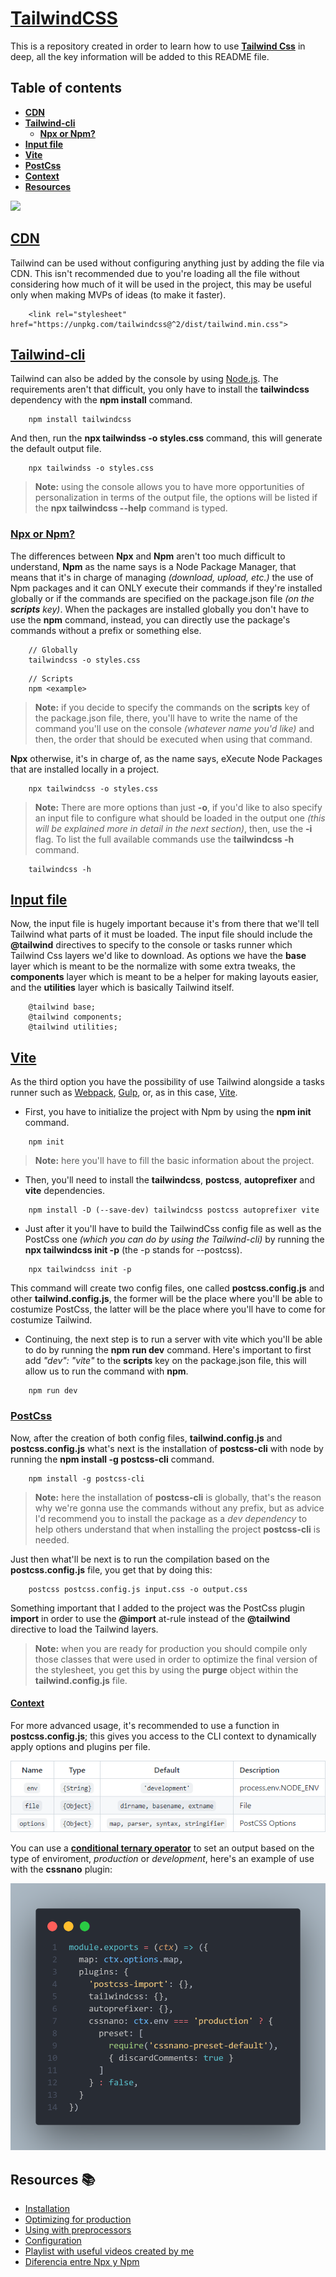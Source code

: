 # [**TailwindCSS**](tailwindcss.com/docs/installation)
This is a repository created in order to learn how to use [**Tailwind Css**](https://tailwindcss.com) in deep, all the key information will be added to this README file.

## Table of contents
- [**CDN**](#cdn)
- [**Tailwind-cli**](#tailwind-cli)
    - [**Npx or Npm?**](#npx-or-npm)
- [**Input file**](#input-file)
- [**Vite**](#vite)
- [**PostCss**](#postcss)
- [**Context**](#context)
- [**Resources**](#resources)

![](https://laravelnews.imgix.net/images/tailwindcss.png?ixlib=php-3.3.1)

## [**CDN**](https://tailwindcss.com/docs/installation#using-tailwind-via-cdn) 
Tailwind can be used without configuring anything just by adding the file via CDN. This isn't recommended due to you're loading all the file without considering how much of it will be used in the project, this may be useful only when making MVPs of ideas (to make it faster).

```
    <link rel="stylesheet" href="https://unpkg.com/tailwindcss@^2/dist/tailwind.min.css"> 
```

## [**Tailwind-cli**](https://tailwindcss.com/docs/installation#using-tailwind-cli)
Tailwind can also be added by the console by using [Node.js](https://nodejs.org/en/). The requirements aren't that difficult, you only have to install the **tailwindcss** dependency with the **npm install** command.

```
    npm install tailwindcss
```

And then, run the **npx tailwindss -o styles.css** command, this will generate the default output file.

```
    npx tailwindss -o styles.css
```

> **Note:** using the console allows you to have more opportunities of personalization in terms of the output file, the options will be listed if the **npx tailwindcss --help** command is typed.

### [**Npx or Npm?**](https://www.it-swarm-es.com/es/javascript/diferencia-entre-npx-y-npm/838393291/)
The differences between **Npx** and **Npm** aren't too much difficult to understand, **Npm** as the name says is a Node Package Manager, that means that it's in charge of managing *(download, upload, etc.)* the use of Npm packages and it can ONLY execute their commands if they're installed globally or if the commands are specified on the package.json file *(on the **scripts** key)*. When the packages are installed globally you don't have to use the **npm** command, instead, you can directly use the package's commands without a prefix or something else.

```
    // Globally
    tailwindcss -o styles.css
```
```
    // Scripts
    npm <example> 
```

> **Note:** if you decide to specify the commands on the **scripts** key of the package.json file, there, you'll have to write the name of the command you'll use on the console *(whatever name you'd like)* and then, the order that should be executed when using that command.

**Npx** otherwise, it's in charge of, as the name says, eXecute Node Packages that are installed locally in a project.

```
    npx tailwindcss -o styles.css
```

> **Note:** There are more options than just **-o**, if you'd like to also specify an input file to configure what should be loaded in the output one *(this will be explained more in detail in the next section)*, then, use the **-i** flag. To list the full available commands use the **tailwindcss -h** command.

```
    tailwindcss -h
```

## [**Input file**](https://tailwindcss.com/docs/installation#include-tailwind-in-your-css)
Now, the input file is hugely important because it's from there that we'll tell Tailwind what parts of it must be loaded.
The input file should include the **@tailwind** directives to specify to the console or tasks runner which Tailwind Css layers we'd like to download. As options we have the **base** layer which is meant to be the normalize with some extra tweaks, the **components** layer which is meant to be a helper for making layouts easier, and the **utilities** layer which is basically Tailwind itself.

```
    @tailwind base;
    @tailwind components;
    @tailwind utilities;
```

## [**Vite**](https://vitejs.dev/guide/)
As the third option you have the possibility of use Tailwind alongside a tasks runner such as [Webpack](https://webpack.js.org), [Gulp](https://gulpjs.com), or, as in this case, [Vite](https://vitejs.dev).

* First, you have to initialize the project with Npm by using the **npm init** command.

``` 
    npm init
```

> **Note:** here you'll have to fill the basic information about the project.

* Then, you'll need to install the **tailwindcss**, **postcss**, **autoprefixer** and **vite** dependencies.

```
    npm install -D (--save-dev) tailwindcss postcss autoprefixer vite
```

* Just after it you'll have to build the TailwindCss config file as well as the PostCss one *(which you can do by using the Tailwind-cli)* by running the **npx tailwindcss init -p** (the -p stands for --postcss).

```
    npx tailwindcss init -p
```

This command will create two config files, one called **postcss.config.js** and other **tailwind.config.js**, the former will be the place where you'll be able to costumize PostCss, the latter will be the place where you'll have to come for costumize Tailwind.

* Continuing, the next step is to run a server with vite which you'll be able to do by running the **npm run dev** command. Here's important to first add *"dev": "vite"* to the **scripts** key on the package.json file, this will allow us to run the command with **npm**.

```
    npm run dev
```

### [**PostCss**](https://postcss.org)
Now, after the creation of both config files, **tailwind.config.js** and **postcss.config.js** what's next is the installation of **postcss-cli** with node by running the **npm install -g postcss-cli** command.

```
    npm install -g postcss-cli
```

> **Note:** here the installation of **postcss-cli** is globally, that's the reason why we're gonna use the commands without any prefix, but as advice I'd recommend you to install the package as a *dev dependency* to help others understand that when installing the project **postcss-cli** is needed.

Just then what'll be next is to run the compilation based on the **postcss.config.js** file, you get that by doing this:

```
    postcss postcss.config.js input.css -o output.css 
```

Something important that I added to the project was the PostCss plugin **import** in order to use the **@import** at-rule instead of the **@tailwind** directive to load the Tailwind layers.

> **Note:** when you are ready for production you should compile only those classes that were used in order to optimize the final version of the stylesheet, you get this by using the **purge** object within the **tailwind.config.js** file.

#### [**Context**](https://github.com/postcss/postcss-cli)
For more advanced usage, it's recommended to use a function in **postcss.config.js**; this gives you access to the CLI context to dynamically apply options and plugins per file.

![](static/context.png)

You can use a [**conditional ternary operator**](https://developer.mozilla.org/en-US/docs/Web/JavaScript/Reference/Operators/Conditional_Operator) to set an output based on the type of enviroment, *production* or *development*, here's an example of use with the **cssnano** plugin:

![](static/cssnanoCtx.png)

## Resources 📚
- [Installation](https://tailwindcss.com/docs/installation)
- [Optimizing for production](https://tailwindcss.com/docs/optimizing-for-production)
- [Using with preprocessors](https://tailwindcss.com/docs/using-with-preprocessors)
- [Configuration](https://tailwindcss.com/docs/configuration)
- [Playlist with useful videos created by me](https://web.flow.opera.com/ext/v1/index-f24f6cbdb366dc16a38b9c0050050743c876df97b714286d87fec8621b0785d1.html)
- [Diferencia entre Npx y Npm](https://www.it-swarm-es.com/es/javascript/diferencia-entre-npx-y-npm/838393291/)
